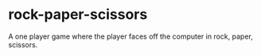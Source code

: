 # rock-paper-scissors
A one player game where the player faces off the computer in rock, paper, scissors.
